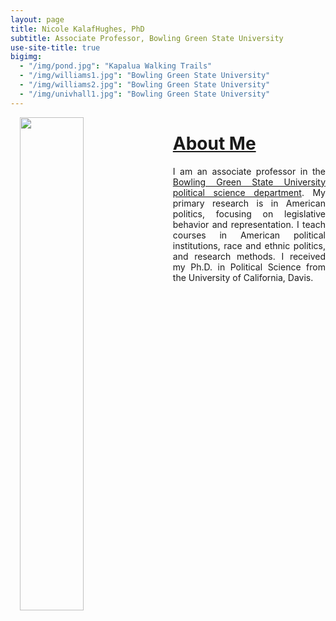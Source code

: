 ```yaml
---
layout: page
title: Nicole KalafHughes, PhD
subtitle: Associate Professor, Bowling Green State University
use-site-title: true
bigimg:
  - "/img/pond.jpg": "Kapalua Walking Trails"
  - "/img/williams1.jpg": "Bowling Green State University"
  - "/img/williams2.jpg": "Bowling Green State University"
  - "/img/univhall1.jpg": "Bowling Green State University"
---
```



<p><img align="left" style="padding: 0 15px; width: 45%; height: 45%" src="img/ducks.jpg"></p>
<p style="margin-top: 20px;"> </p>

# [About Me](https://www.joshuaboston.com/cv/)

<p align="justify">I am an associate professor in the <a href="https://www.bgsu.edu/arts-and-sciences/political-science.html" target="_blank">Bowling Green State University political science department</a>. My primary research is in American politics, focusing on legislative behavior and representation. I teach courses in American political institutions, race and ethnic politics, and research methods. I received my Ph.D. in Political Science from the University of California, Davis.</p>



